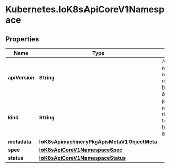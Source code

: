# Kubernetes.IoK8sApiCoreV1Namespace

## Properties

Name | Type | Description | Notes
------------ | ------------- | ------------- | -------------
**apiVersion** | **String** | APIVersion defines the versioned schema of this representation of an object. Servers should convert recognized schemas to the latest internal value, and may reject unrecognized values. More info: https://git.k8s.io/community/contributors/devel/sig-architecture/api-conventions.md#resources | [optional] 
**kind** | **String** | Kind is a string value representing the REST resource this object represents. Servers may infer this from the endpoint the client submits requests to. Cannot be updated. In CamelCase. More info: https://git.k8s.io/community/contributors/devel/sig-architecture/api-conventions.md#types-kinds | [optional] 
**metadata** | [**IoK8sApimachineryPkgApisMetaV1ObjectMeta**](IoK8sApimachineryPkgApisMetaV1ObjectMeta.md) |  | [optional] 
**spec** | [**IoK8sApiCoreV1NamespaceSpec**](IoK8sApiCoreV1NamespaceSpec.md) |  | [optional] 
**status** | [**IoK8sApiCoreV1NamespaceStatus**](IoK8sApiCoreV1NamespaceStatus.md) |  | [optional] 


